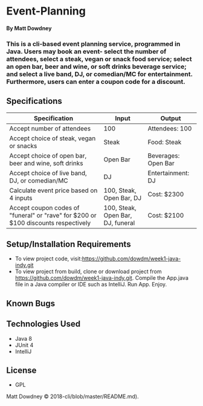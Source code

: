 # **Event-Planning**

#### By Matt Dowdney

### This is a cli-based event planning service, programmed in Java. Users may book an event- select the number of attendees, select a steak, vegan or snack food service; select an open bar, beer and wine, or soft drinks beverage service; and select a live band, DJ, or comedian/MC for entertainment. Furthermore, users can enter a coupon code for a discount.  

## Specifications

|Specification  | Input | Output |
| ----- | --- | --- |
| Accept number of attendees | 100 | Attendees: 100 |
| Accept choice of steak, vegan or snacks |Steak | Food: Steak |
| Accept choice of open bar, beer and wine, soft drinks | Open Bar| Beverages: Open Bar |
| Accept choice of live band, DJ, or comedian/MC |  DJ | Entertainment: DJ |
| Calculate event price based on 4 inputs | 100, Steak, Open Bar, DJ| Cost: $2300|
| Accept coupon codes of "funeral" or "rave" for $200 or $100 discounts respectively|100, Steak, Open Bar, DJ, funeral | Cost: $2100|







## Setup/Installation Requirements
* To view project code, visit:https://github.com/dowdm/week1-java-indy.git
* To view project from build, clone or download project from https://github.com/dowdm/week1-java-indy.git. Compile the App.java file in a Java compiler or IDE such as IntelliJ. Run App. Enjoy. 






## Known Bugs

## Technologies Used

* Java 8 
* JUnit 4 
* IntelliJ


## License

* GPL

Matt Dowdney © 2018-cli/blob/master/README.md).